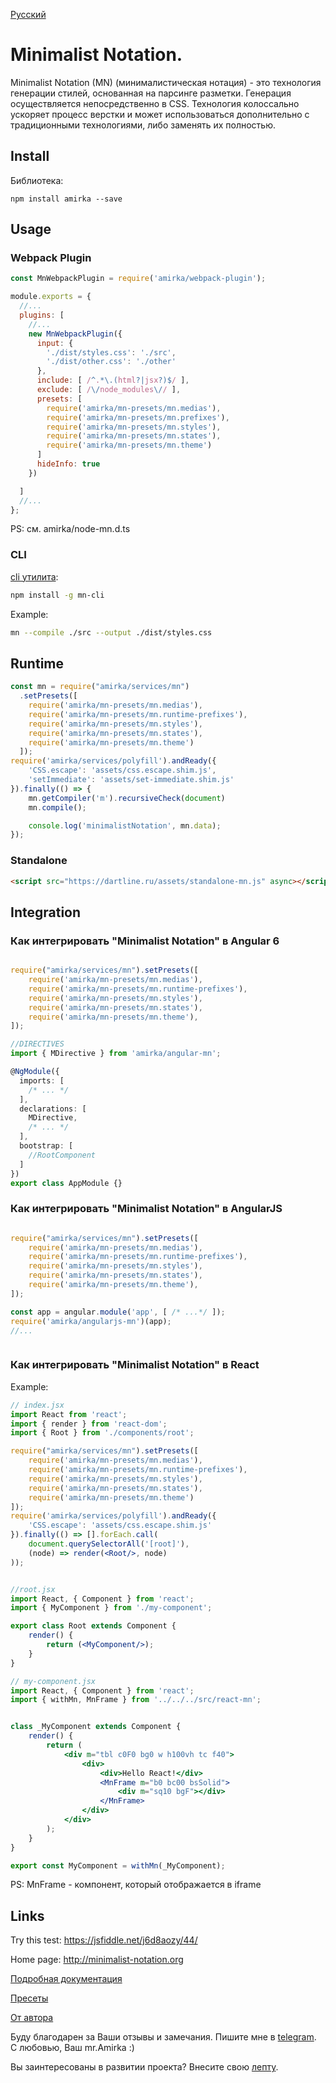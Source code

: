 [Русский](https://github.com/mr-amirka/amirka/blob/master/README-ru.md)


# Minimalist Notation.

Minimalist Notation (MN) (минималистическая нотация) - это технология генерации стилей, основанная на парсинге разметки. Генерация осуществляется непосредственно в СSS. Технология колоссально ускоряет процесс верстки и может использоваться дополнительно с традиционными технологиями, либо заменять их полностью.  

## Install

Библиотека:
```
npm install amirka --save
```

## Usage

### Webpack Plugin

```js
const MnWebpackPlugin = require('amirka/webpack-plugin');

module.exports = {
  //...
  plugins: [
    //...
    new MnWebpackPlugin({
      input: {
        './dist/styles.css': './src',
        './dist/other.css': './other'
      },
      include: [ /^.*\.(html?|jsx?)$/ ],
      exclude: [ /\/node_modules\// ],
      presets: [
        require('amirka/mn-presets/mn.medias'),
      	require('amirka/mn-presets/mn.prefixes'),
      	require('amirka/mn-presets/mn.styles'),
      	require('amirka/mn-presets/mn.states'),
      	require('amirka/mn-presets/mn.theme')
      ]
      hideInfo: true
    })

  ]
  //...
};
```

PS: см. amirka/node-mn.d.ts



### CLI

[cli утилита](https://github.com/mr-amirka/mn-cli):
```sh
npm install -g mn-cli
```

Example:
```sh
mn --compile ./src --output ./dist/styles.css
```


## Runtime

```js
const mn = require("amirka/services/mn")
  .setPresets([
  	require('amirka/mn-presets/mn.medias'),
  	require('amirka/mn-presets/mn.runtime-prefixes'),
  	require('amirka/mn-presets/mn.styles'),
  	require('amirka/mn-presets/mn.states'),
  	require('amirka/mn-presets/mn.theme')
  ]);
require('amirka/services/polyfill').andReady({
	'CSS.escape': 'assets/css.escape.shim.js',
	'setImmediate': 'assets/set-immediate.shim.js'
}).finally(() => {
	mn.getCompiler('m').recursiveCheck(document)
	mn.compile();

	console.log('minimalistNotation', mn.data);
});

```


### Standalone


```html
<script src="https://dartline.ru/assets/standalone-mn.js" async></script>
```


## Integration


### Как интегрировать "Minimalist Notation" в Angular 6


```ts

require("amirka/services/mn").setPresets([
	require('amirka/mn-presets/mn.medias'),
	require('amirka/mn-presets/mn.runtime-prefixes'),
	require('amirka/mn-presets/mn.styles'),
	require('amirka/mn-presets/mn.states'),
	require('amirka/mn-presets/mn.theme'),
]);

//DIRECTIVES
import { MDirective } from 'amirka/angular-mn';

@NgModule({
  imports: [
    /* ... */
  ],
  declarations: [
    MDirective,
    /* ... */
  ],
  bootstrap: [
    //RootComponent
  ]
})
export class AppModule {}


```


### Как интегрировать "Minimalist Notation" в AngularJS


```js

require("amirka/services/mn").setPresets([
	require('amirka/mn-presets/mn.medias'),
	require('amirka/mn-presets/mn.runtime-prefixes'),
	require('amirka/mn-presets/mn.styles'),
	require('amirka/mn-presets/mn.states'),
	require('amirka/mn-presets/mn.theme'),
]);

const app = angular.module('app', [ /* ...*/ ]);
require('amirka/angularjs-mn')(app);
//...



```


### Как интегрировать "Minimalist Notation" в React

Example:

```jsx
// index.jsx
import React from 'react';
import { render } from 'react-dom';
import { Root } from './components/root';

require("amirka/services/mn").setPresets([
	require('amirka/mn-presets/mn.medias'),
	require('amirka/mn-presets/mn.runtime-prefixes'),
	require('amirka/mn-presets/mn.styles'),
	require('amirka/mn-presets/mn.states'),
	require('amirka/mn-presets/mn.theme')
]);
require('amirka/services/polyfill').andReady({
	'CSS.escape': 'assets/css.escape.shim.js'
}).finally(() => [].forEach.call(
	document.querySelectorAll('[root]'),
	(node) => render(<Root/>, node)
));


//root.jsx
import React, { Component } from 'react';
import { MyComponent } from './my-component';

export class Root extends Component {
	render() {
		return (<MyComponent/>);
	}
}

// my-component.jsx
import React, { Component } from 'react';
import { withMn, MnFrame } from '../../../src/react-mn';


class _MyComponent extends Component {
	render() {
		return (
			<div m="tbl c0F0 bg0 w h100vh tc f40">
				<div>
					<div>Hello React!</div>
					<MnFrame m="b0 bc00 bsSolid">
						<div m="sq10 bgF"></div>
					</MnFrame>
				</div>
			</div>
		);
	}
}

export const MyComponent = withMn(_MyComponent);

```

PS: MnFrame - компонент, который отображается в iframe




## Links




Try this test: https://jsfiddle.net/j6d8aozy/44/

Home page: http://minimalist-notation.org

[Подробная документация](https://github.com/mr-amirka/amirka/blob/master/src/README.md)

[Пресеты](https://github.com/mr-amirka/amirka/blob/master/src/presets.md)

[От автора](https://github.com/mr-amirka/amirka/blob/master/src/from-author.md)





Буду благодарен за Ваши отзывы и замечания. Пишите мне в [telegram](https://t.me/mr_amirka).  
С любовью, Ваш mr.Amirka :)



Вы заинтересованы в развитии проекта? Внесите свою [лепту](https://yasobe.ru/na/notation).
